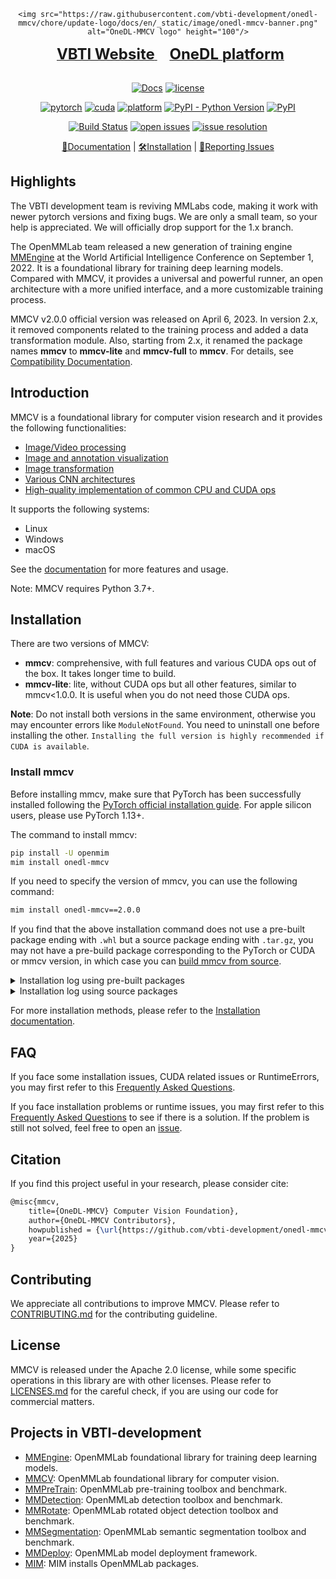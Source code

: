 <div align="center">
  <picture>
    <!-- User prefers dark mode: -->
    <source srcset="https://raw.githubusercontent.com/vbti-development/onedl-mmcv/chore/update-logo/docs/en/_static/image/onedl-mmcv-banner-dark.png"  media="(prefers-color-scheme: dark)"/>

```
<img src="https://raw.githubusercontent.com/vbti-development/onedl-mmcv/chore/update-logo/docs/en/_static/image/onedl-mmcv-banner.png" alt="OneDL-MMCV logo" height="100"/>
```

</picture>

<div>&nbsp;</divheightcenter">
    <a href="https://vbti.ai">
      <b><font size="5">VBTI Website</font></b>
    </a>
    &nbsp;&nbsp;&nbsp;&nbsp;
    <a href="https://onedl.ai">
      <b><font size="5">OneDL platform</font></b>
    </a>
  </div>
  <div>&nbsp;</div>

[![Docs](https://img.shields.io/badge/docs-latest-blue)](https://onedl-mmcv.readthedocs.io/en/latest/)
[![license](https://img.shields.io/github/license/vbti-development/onedl-mmcv.svg)](https://github.com/vbti-development/onedl-mmcv/blob/main/LICENSE)

[![pytorch](https://img.shields.io/badge/pytorch-2.0~2.5-yellow)](#installation)
[![cuda](https://img.shields.io/badge/cuda-10.1~12.8-green)](https://developer.nvidia.com/cuda-downloads)
[![platform](https://img.shields.io/badge/platform-Linux%7CWindows%7CmacOS-blue)](https://onedl-mmcv.readthedocs.io/en/latest/get_started/installation.html)
[![PyPI - Python Version](https://img.shields.io/pypi/pyversions/onedl-mmcv)](https://pypi.org/project/onedl-mmcv/)
[![PyPI](https://img.shields.io/pypi/v/onedl-mmcv)](https://pypi.org/project/onedl-mmcv)

[![Build Status](https://github.com/vbti-development/onedl-mmcv/workflows/merge_stage_test/badge.svg)](https://github.com/vbti-development/onedl-mmcv/actions)
[![open issues](https://isitmaintained.com/badge/open/VBTI-development/onedl-mmcv.svg)](https://github.com/VBTI-development/onedl-mmcv/issues)
[![issue resolution](https://isitmaintained.com/badge/resolution/VBTI-development/onedl-mmcv.svg)](https://github.com/VBTI-development/onedl-mmcv/issues)

[📘Documentation](https://onedl-mmcv.readthedocs.io/en/latest/) |
[🛠️Installation](https://onedl-mmcv.readthedocs.io/en/latest/get_started/installation.html) |
[🤔Reporting Issues](https://github.com/vbti-development/onedl-mmcv/issues/new/choose)

</div>

## Highlights

The VBTI development team is reviving MMLabs code, making it work with
newer pytorch versions and fixing bugs. We are only a small team, so your help
is appreciated. We will officially drop support for the 1.x branch.

The OpenMMLab team released a new generation of training engine [MMEngine](https://github.com/vbti-development/onedl-mmengine) at the World Artificial Intelligence Conference on September 1, 2022. It is a foundational library for training deep learning models. Compared with MMCV, it provides a universal and powerful runner, an open architecture with a more unified interface, and a more customizable training process.

MMCV v2.0.0 official version was released on April 6, 2023. In version 2.x, it removed components related to the training process and added a data transformation module. Also, starting from 2.x, it renamed the package names **mmcv** to **mmcv-lite** and **mmcv-full** to **mmcv**. For details, see [Compatibility Documentation](docs/en/compatibility.md).

## Introduction

MMCV is a foundational library for computer vision research and it provides the following functionalities:

- [Image/Video processing](https://onedl-mmcv.readthedocs.io/en/latest/understand_mmcv/data_process.html)
- [Image and annotation visualization](https://onedl-mmcv.readthedocs.io/en/latest/understand_mmcv/visualization.html)
- [Image transformation](https://onedl-mmcv.readthedocs.io/en/latest/understand_mmcv/data_transform.html)
- [Various CNN architectures](https://onedl-mmcv.readthedocs.io/en/latest/understand_mmcv/cnn.html)
- [High-quality implementation of common CPU and CUDA ops](https://onedl-mmcv.readthedocs.io/en/latest/understand_mmcv/ops.html)

It supports the following systems:

- Linux
- Windows
- macOS

See the [documentation](http://onedl-mmcv.readthedocs.io/en/latest) for more features and usage.

Note: MMCV requires Python 3.7+.

## Installation

There are two versions of MMCV:

- **mmcv**: comprehensive, with full features and various CUDA ops out of the box. It takes longer time to build.
- **mmcv-lite**: lite, without CUDA ops but all other features, similar to mmcv\<1.0.0. It is useful when you do not need those CUDA ops.

**Note**: Do not install both versions in the same environment, otherwise you may encounter errors like `ModuleNotFound`. You need to uninstall one before installing the other. `Installing the full version is highly recommended if CUDA is available`.

### Install mmcv

Before installing mmcv, make sure that PyTorch has been successfully installed following the [PyTorch official installation guide](https://github.com/pytorch/pytorch#installation). For apple silicon users, please use PyTorch 1.13+.

The command to install mmcv:

```bash
pip install -U openmim
mim install onedl-mmcv
```

If you need to specify the version of mmcv, you can use the following command:

```bash
mim install onedl-mmcv==2.0.0
```

If you find that the above installation command does not use a pre-built package ending with `.whl` but a source package ending with `.tar.gz`, you may not have a pre-build package corresponding to the PyTorch or CUDA or mmcv version, in which case you can [build mmcv from source](https://onedl-mmcv.readthedocs.io/en/latest/get_started/build.html).

<details>
<summary>Installation log using pre-built packages</summary>

Looking in links: https://mmwheels.onedl.ai/simple/cu126-torch2.4.1/index.html<br />
Collecting mmcv<br />
<b>Downloadinghttps://mmwheels.onedl.ai/simple/cu126-torch2.4.1/mmcv-2.0.0-cp38-cp38-manylinux1_x86_64.whl</b>

</details>

<details>
<summary>Installation log using source packages</summary>

Looking in links: https://mmwheels.onedl.ai/simple/cu126-torch2.4.1/index.html<br />
Collecting mmcv==2.0.0<br />
<b>Downloading mmcv-2.0.0.tar.gz</b>

</details>

For more installation methods, please refer to the [Installation documentation](https://onedl-mmcv.readthedocs.io/en/latest/get_started/installation.html).

## FAQ

If you face some installation issues, CUDA related issues or RuntimeErrors,
you may first refer to this [Frequently Asked Questions](https://onedl-mmcv.readthedocs.io/en/latest/faq.html).

If you face installation problems or runtime issues, you may first refer to this [Frequently Asked Questions](https://onedl-mmcv.readthedocs.io/en/latest/faq.html) to see if there is a solution. If the problem is still not solved, feel free to open an [issue](https://github.com/vbti-development/onedl-mmcv/issues).

## Citation

If you find this project useful in your research, please consider cite:

```latex
@misc{mmcv,
    title={OneDL-MMCV} Computer Vision Foundation},
    author={OneDL-MMCV Contributors},
    howpublished = {\url{https://github.com/vbti-development/onedl-mmcv}},
    year={2025}
}
```

## Contributing

We appreciate all contributions to improve MMCV. Please refer to [CONTRIBUTING.md](CONTRIBUTING.md) for the contributing guideline.

## License

MMCV is released under the Apache 2.0 license, while some specific operations in this library are with other licenses. Please refer to [LICENSES.md](LICENSES.md) for the careful check, if you are using our code for commercial matters.

## Projects in VBTI-development

- [MMEngine](https://github.com/vbti-development/onedl-mmengine): OpenMMLab foundational library for training deep learning models.
- [MMCV](https://github.com/vbti-development/onedl-mmcv): OpenMMLab foundational library for computer vision.
- [MMPreTrain](https://github.com/vbti-development/onedl-mmpretrain): OpenMMLab pre-training toolbox and benchmark.
- [MMDetection](https://github.com/vbti-development/onedl-mmdetection): OpenMMLab detection toolbox and benchmark.
- [MMRotate](https://github.com/vbti-development/onedl-mmrotate): OpenMMLab rotated object detection toolbox and benchmark.
- [MMSegmentation](https://github.com/vbti-development/onedl-mmsegmentation): OpenMMLab semantic segmentation toolbox and benchmark.
- [MMDeploy](https://github.com/vbti-development/onedl-mmdeploy): OpenMMLab model deployment framework.
- [MIM](https://github.com/vbti-development/onedl-mim): MIM installs OpenMMLab packages.
